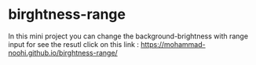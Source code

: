 # birghtness-range

In this mini project you can change the background-brightness with range input
for see the resutl click on this link : https://mohammad-noohi.github.io/birghtness-range/
